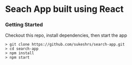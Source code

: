 # Seach App built using React

### Getting Started

Checkout this repo, install dependencies, then start the app 

```
> git clone https://github.com/sukeshrs/search-app.git
> cd search-app
> npm install
> npm start
```



```
